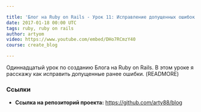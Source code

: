 ```yaml
---

title: 'Блог на Ruby on Rails - Урок 11: Исправление допущенных ошибок'
date: 2017-01-18 00:00 UTC
tags: ruby, ruby on rails
author: artyom
video: https://www.youtube.com/embed/DHo7RCmzY40
course: create_blog

---
```


Одиннадцатый урок по созданию Блога на Ruby on Rails. В этом уроке я расскажу как исправить допущенные ранее ошибки.
(READMORE)

### Ссылки

  * **Ссылка на репозиторий проекта:** https://github.com/arty88/blog
